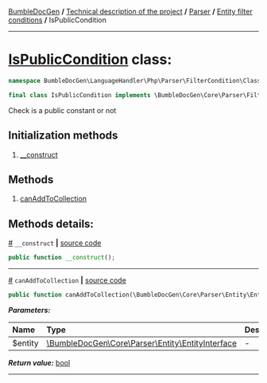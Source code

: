 [BumbleDocGen](/docs/README.md) **/**
[Technical description of the project](/docs/tech/readme.md) **/**
[Parser](/docs/tech/02_parser/readme.md) **/**
[Entity filter conditions](/docs/tech/02_parser/entityFilterCondition.md) **/**
IsPublicCondition

---


# [IsPublicCondition](https://github.com/bumble-tech/bumble-doc-gen/blob/master/src/LanguageHandler/Php/Parser/FilterCondition/ClassConstantFilterCondition/IsPublicCondition.php#L14) class:

```php
namespace BumbleDocGen\LanguageHandler\Php\Parser\FilterCondition\ClassConstantFilterCondition;

final class IsPublicCondition implements \BumbleDocGen\Core\Parser\FilterCondition\ConditionInterface
```
Check is a public constant or not

## Initialization methods

1. [__construct](#m-construct) 
## Methods

1. [canAddToCollection](#mcanaddtocollection) 

## Methods details:

<a name="m-construct" href="#m-construct">#</a> `__construct`  **|** [source code](https://github.com/bumble-tech/bumble-doc-gen/blob/master/src/LanguageHandler/Php/Parser/FilterCondition/ClassConstantFilterCondition/IsPublicCondition.php#L18)
```php
public function __construct();
```

---

<a name="mcanaddtocollection" href="#mcanaddtocollection">#</a> `canAddToCollection`  **|** [source code](https://github.com/bumble-tech/bumble-doc-gen/blob/master/src/LanguageHandler/Php/Parser/FilterCondition/ClassConstantFilterCondition/IsPublicCondition.php#L23)
```php
public function canAddToCollection(\BumbleDocGen\Core\Parser\Entity\EntityInterface $entity): bool;
```

***Parameters:***

| Name | Type | Description |
|:-|:-|:-|
$entity | [\BumbleDocGen\Core\Parser\Entity\EntityInterface](https://github.com/bumble-tech/bumble-doc-gen/blob/master/src/Core/Parser/Entity/EntityInterface.php) | - |

***Return value:*** [bool](https://www.php.net/manual/en/language.types.boolean.php)

---
